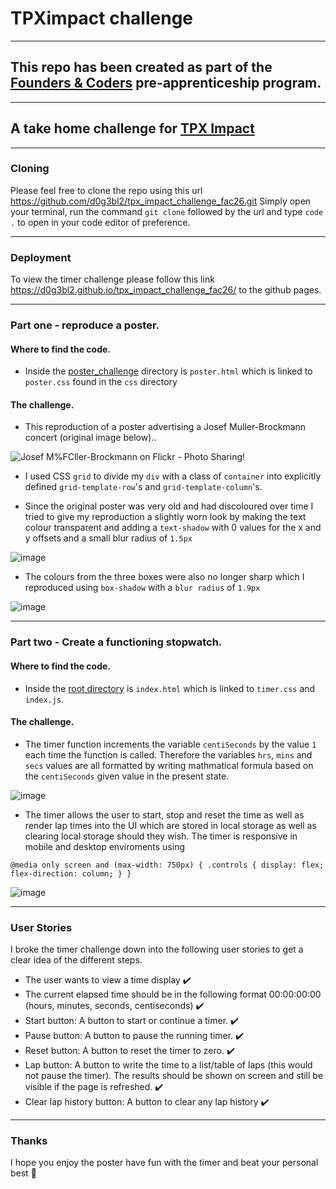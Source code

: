 # TPXimpact challenge

---

## This repo has been created as part of the [Founders & Coders](https://learn.foundersandcoders.com) pre-apprenticeship program.

---

## A take home challenge for [TPX Impact](https://www.tpximpact.com/)

---

### Cloning 

Please feel free to clone the repo using this url https://github.com/d0g3bl2/tpx_impact_challenge_fac26.git Simply open your terminal, run the command `git clone` followed by the url and type `code .` to open in your code editor of preference.

---

### Deployment 

To view the timer challenge please follow this link https://d0g3bl2.github.io/tpx_impact_challenge_fac26/ to the github pages.

---

### Part one - reproduce a poster.

#### Where to find the code.

- Inside the [poster_challenge](https://github.com/d0g3bl2/tpx_impact_challenge_fac26/tree/main/poster_challenge) directory is `poster.html` which is linked to `poster.css` found in the `css` directory

#### The challenge.

- This reproduction of a poster advertising a Josef Muller-Brockmann concert (original image below)..

![Josef M%FCller-Brockmann on Flickr - Photo Sharing!](https://user-images.githubusercontent.com/99536044/205094095-a76c87e4-849d-4247-92ea-79c984c7d3b3.jpg)

- I used CSS `grid` to divide my `div` with a class of `container` into explicitly defined `grid-template-row`'s and `grid-template-column`'s.



- Since the original poster was very old and had discoloured over time I tried to give my reproduction a slightly worn look by making the text colour transparent and adding a `text-shadow` with 0 values for the x and y offsets and a small blur radius of `1.5px` 

![image](https://user-images.githubusercontent.com/99536044/205147811-cca0b63d-0579-4a85-b779-33ce527a8a67.png)

- The colours from the three boxes were also no longer sharp which I reproduced using `box-shadow` with a `blur radius` of `1.9px`

![image](https://user-images.githubusercontent.com/99536044/205149149-12da0aaf-4718-4455-b66d-1802ff4ded25.png)

---

### Part two - Create a functioning stopwatch.

#### Where to find the code.

- Inside the [root directory](https://github.com/d0g3bl2/tpx_impact_challenge_fac26) is `index.html` which is linked to `timer.css` and `index.js`.

#### The challenge.

- The timer function increments the variable `centiSeconds` by the value `1` each time the function is called. Therefore the variables `hrs`, `mins` and `secs` values are all formatted by writing mathmatical formula based on the `centiSeconds` given value in the present state.

![image](https://user-images.githubusercontent.com/99536044/205152319-8a94c432-cf4e-41f5-b795-27c1a04d2576.png)

- The timer allows the user to start, stop and reset the time as well as render lap times into the UI which are stored in local storage as well as clearing local storage should they wish. The timer is responsive in mobile and desktop enviroments using

`@media only screen and (max-width: 750px) {
.controls {
    display: flex;
    flex-direction: column;
}
    }`
    
![image](https://user-images.githubusercontent.com/99536044/205100953-64e44fbd-edac-48c3-840b-1f9e1a192e9b.png)

---

### User Stories

I broke the timer challenge down into the following user stories to get a clear idea of the different steps.

- The user wants to view a time display ✔️ 
- The current elapsed time should be in the following format 00:00:00:00 (hours, minutes, seconds, centiseconds) ✔️
- Start button: A button to start or continue a timer. ✔️
- Pause button: A button to pause the running timer. ✔️
- Reset button: A button to reset the timer to zero. ✔️
- Lap button: A button to write the time to a list/table of laps (this would not pause the timer). The results should be shown on screen and still be visible if the page is refreshed. ✔️
- Clear lap history button: A button to clear any lap history ✔️

---

### Thanks 

I hope you enjoy the poster have fun with the timer and beat your personal best 🙂
